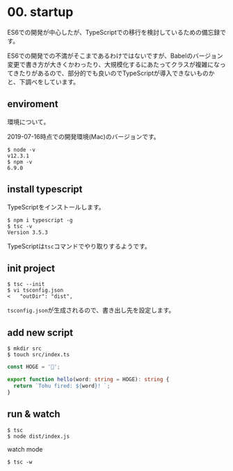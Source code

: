 # 00. startup

ES6での開発が中心したが、TypeScriptでの移行を検討しているための備忘録です。

ES6での開発での不満がそこまであるわけではないですが、Babelのバージョン変更で書き方が大きくかわったり、大規模化するにあたってクラスが複雑になってきたりがあるので、部分的でも良いのでTypeScriptが導入できないものかと、下調べをしています。

## enviroment

環境について。

2019-07-16時点での開発環境(Mac)のバージョンです。

```
$ node -v
v12.3.1
$ npm -v
6.9.0
```

## install typescript

TypeScriptをインストールします。

```
$ npm i typescript -g
$ tsc -v
Version 3.5.3
```

TypeScriptは``tsc``コマンドでやり取りするようです。

## init project

```
$ tsc --init
$ vi tsconfig.json
< 	"outDir": "dist",
```

``tsconfig.json``が生成されるので、書き出し先を設定します。


## add new script

```
$ mkdir src
$ touch src/index.ts
```

```src/index.ts
const HOGE = '📛';

export function hello(word: string = HOGE): string {
  return `Tohu fired: ${word}! `;
}
```

## run & watch

```
$ tsc
$ node dist/index.js
```

watch mode

```
$ tsc -w
```
